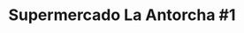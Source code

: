 ---
title: "Supermercado La Antorcha #1"
url: /el-progreso/supermercado-la-antorcha-1/
shop: supermercado
---